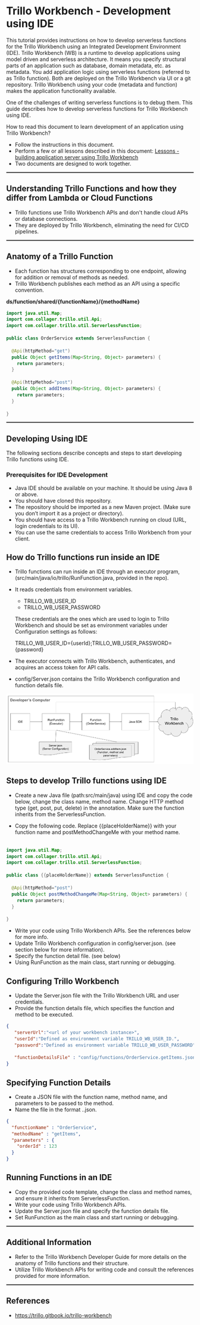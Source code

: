 # **Trillo Workbench - Development using IDE**

This tutorial provides instructions on how to develop serverless functions for the Trillo Workbench using an Integrated Development Environment (IDE).
Trillo Workbench (WB) is a runtime to develop applications using model driven and serverless architecture. It means you specify structural parts of an application such as database, domain metadata, etc. as metadata. You add application logic using serverless functions (referred to as Trillo function). Both are deployed on the Trillo Workbench via UI or a git repository. Trillo Workbench using your code (metadata and function) makes the application functionality available.

One of the challenges of writing serverless functions is to debug them. This guide describes how to develop serverless functions for Trillo Workbench using IDE.

How to read this document to learn development of an application using Trillo Workbench?

- Follow the instructions in this document.
- Perform a few or all lessons described in this document:
  [Lessons - building application server using Trillo Workbench](https://docs.google.com/document/d/1Xs-L1gP-5fvNKkWzopm4T25yQ_v_P_heX1s8V69--Vs/edit)
- Two documents are designed to work together.


<hr style="border:0.1px solid gray">

## Understanding Trillo Functions and how they differ from Lambda or Cloud Functions
- Trillo functions use Trillo Workbench APIs and don't handle cloud APIs or database connections.
- They are deployed by Trillo Workbench, eliminating the need for CI/CD pipelines.

<hr style="border:0.1px solid gray">

## Anatomy of a Trillo Function
- Each function has structures corresponding to one endpoint, allowing for addition or removal of methods as needed.
- Trillo Workbench publishes each method as an API using a specific convention.

**ds/function/shared/{functionName}/{methodName}**

```java
import java.util.Map;
import com.collager.trillo.util.Api;
import com.collager.trillo.util.ServerlessFunction;

public class OrderService extends ServerlessFunction {
  
  @Api(httpMethod="get")
  public Object getItems(Map<String, Object> parameters) {
    return parameters;
  }
  
  @Api(httpMethod="post")
  public Object addItems(Map<String, Object> parameters) {
    return parameters;
  }
  
}

```
<hr style="border:0.1px solid gray">

## Developing Using IDE
The following sections describe concepts and steps to start developing Trillo functions using IDE.

### Prerequisites for IDE Development

- Java IDE should be available on your machine. It should be using Java 8 or above.
- You should have cloned this repository.
- The repository should be imported as a new Maven project. (Make sure you don’t import it as a project or directory).
- You should have access to a Trillo Workbench running on cloud (URL, login credentials to its UI).
- You can use the same credentials to access Trillo Workbench from your client.

## How do Trillo functions run inside an IDE
- Trillo functions can run inside an IDE through an executor program,(src/main/java/io/trillo/RunFunction.java, provided in the repo).
- It reads credentials from environment variables.
  - TRILLO_WB_USER_ID
  - TRILLO_WB_USER_PASSWORD

  These credentials are the ones which are used to login to Trillo Workbench and should be set as environment variables under Configuration settings as follows:


    TRILLO_WB_USER_ID={userId};TRILLO_WB_USER_PASSWORD={password}
- The executor connects with Trillo Workbench, authenticates, and acquires an access token for API calls.
- config/Server.json contains the Trillo Workbench configuration and function details file.


![Develop_Trillo_Function_Using_IDE.png](docs/html/images/Develop_Trillo_Function_Using_IDE.png)

## Steps to develop Trillo functions using IDE
- Create a new Java file (path:src/main/java) using IDE and copy the code below, change the class name, method name. Change HTTP method type (get, post, put, delete) in the annotation. Make sure the function inherits from the ServerlessFunction.

- Copy the following code. Replace {{placeHolderName}} with your function name and postMethodChangeMe with your method name.
```java

import java.util.Map;
import com.collager.trillo.util.Api;
import com.collager.trillo.util.ServerlessFunction;

public class {{placeHolderName}} extends ServerlessFunction {

  @Api(httpMethod="post")
  public Object postMethodChangeMe(Map<String, Object> parameters) {
    return parameters;
  }

}

```
- Write your code using Trillo Workbench APIs. See the references below for more info.
- Update  Trillo Workbench configuration in config/server.json. (see section below for more information).
- Specify the function detail file. (see below)
- Using RunFunction as the main class, start running or debugging.


## Configuring Trillo Workbench
- Update the Server.json file with the Trillo Workbench URL and user credentials.
- Provide the function details file, which specifies the function and method to be executed.
```json
{
   "serverUrl":"<url of your workbench instance>",
   "userId":"Defined as environment variable TRILLO_WB_USER_ID.",
   "password":"Defined as environment variable TRILLO_WB_USER_PASSWORD",
   
   "functionDetailsFile" : "config/functions/OrderService.getItems.json"
}
```
## Specifying Function Details
- Create a JSON file with the function name, method name, and parameters to be passed to the method.
- Name the file in the format <functionName>.<methodName>.json.

```json
{
  "functionName" : "OrderService",
  "methodName" : "getItems",
  "parameters" : {
  	"orderId" : 123
  }
}

```

## Running Functions in an IDE
- Copy the provided code template, change the class and method names, and ensure it inherits from ServerlessFunction.
- Write your code using Trillo Workbench APIs.
- Update the Server.json file and specify the function details file.
- Set RunFunction as the main class and start running or debugging.

<hr style="border:0.1px solid gray">

## Additional Information
- Refer to the Trillo Workbench Developer Guide for more details on the anatomy of Trillo functions and their structure.
- Utilize Trillo Workbench APIs for writing code and consult the references provided for more information.

<hr style="border:0.1px solid gray">

## References
- https://trillo.gitbook.io/trillo-workbench
